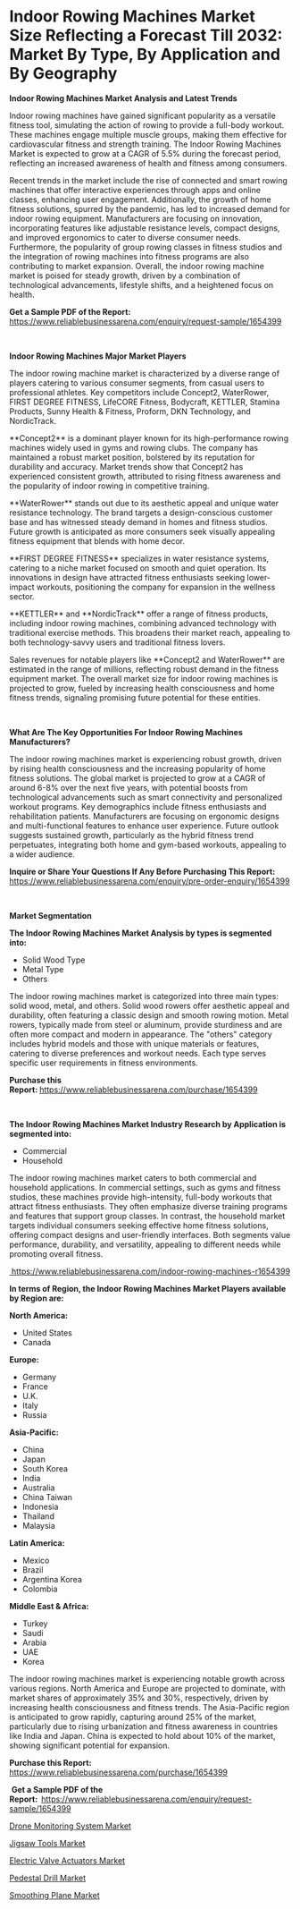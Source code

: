 <p><h1>Indoor Rowing Machines Market Size Reflecting a Forecast Till 2032: Market By Type, By Application and By Geography</h1></p><p><strong>Indoor Rowing Machines Market Analysis and Latest Trends</strong></p>
<p><p>Indoor rowing machines have gained significant popularity as a versatile fitness tool, simulating the action of rowing to provide a full-body workout. These machines engage multiple muscle groups, making them effective for cardiovascular fitness and strength training. The Indoor Rowing Machines Market is expected to grow at a CAGR of 5.5% during the forecast period, reflecting an increased awareness of health and fitness among consumers.</p><p>Recent trends in the market include the rise of connected and smart rowing machines that offer interactive experiences through apps and online classes, enhancing user engagement. Additionally, the growth of home fitness solutions, spurred by the pandemic, has led to increased demand for indoor rowing equipment. Manufacturers are focusing on innovation, incorporating features like adjustable resistance levels, compact designs, and improved ergonomics to cater to diverse consumer needs. Furthermore, the popularity of group rowing classes in fitness studios and the integration of rowing machines into fitness programs are also contributing to market expansion. Overall, the indoor rowing machine market is poised for steady growth, driven by a combination of technological advancements, lifestyle shifts, and a heightened focus on health.</p></p>
<p><strong>Get a Sample PDF of the Report:&nbsp;</strong> <a href="https://www.reliablebusinessarena.com/enquiry/request-sample/1654399?utm_campaign=2189&utm_medium=2&utm_source=Github&utm_content=ia&utm_term=11042025&utm_id=indoor-rowing-machines">https://www.reliablebusinessarena.com/enquiry/request-sample/1654399</a></p>
<p>&nbsp;</p>
<p><strong>Indoor Rowing Machines Major Market Players</strong></p>
<p><p>The indoor rowing machine market is characterized by a diverse range of players catering to various consumer segments, from casual users to professional athletes. Key competitors include Concept2, WaterRower, FIRST DEGREE FITNESS, LifeCORE Fitness, Bodycraft, KETTLER, Stamina Products, Sunny Health & Fitness, Proform, DKN Technology, and NordicTrack.</p><p>**Concept2** is a dominant player known for its high-performance rowing machines widely used in gyms and rowing clubs. The company has maintained a robust market position, bolstered by its reputation for durability and accuracy. Market trends show that Concept2 has experienced consistent growth, attributed to rising fitness awareness and the popularity of indoor rowing in competitive training.</p><p>**WaterRower** stands out due to its aesthetic appeal and unique water resistance technology. The brand targets a design-conscious customer base and has witnessed steady demand in homes and fitness studios. Future growth is anticipated as more consumers seek visually appealing fitness equipment that blends with home decor.</p><p>**FIRST DEGREE FITNESS** specializes in water resistance systems, catering to a niche market focused on smooth and quiet operation. Its innovations in design have attracted fitness enthusiasts seeking lower-impact workouts, positioning the company for expansion in the wellness sector.</p><p>**KETTLER** and **NordicTrack** offer a range of fitness products, including indoor rowing machines, combining advanced technology with traditional exercise methods. This broadens their market reach, appealing to both technology-savvy users and traditional fitness lovers. </p><p>Sales revenues for notable players like **Concept2 and WaterRower** are estimated in the range of millions, reflecting robust demand in the fitness equipment market. The overall market size for indoor rowing machines is projected to grow, fueled by increasing health consciousness and home fitness trends, signaling promising future potential for these entities.</p></p>
<p>&nbsp;</p>
<p><strong>What Are The Key Opportunities For Indoor Rowing Machines Manufacturers?</strong></p>
<p><p>The indoor rowing machines market is experiencing robust growth, driven by rising health consciousness and the increasing popularity of home fitness solutions. The global market is projected to grow at a CAGR of around 6-8% over the next five years, with potential boosts from technological advancements such as smart connectivity and personalized workout programs. Key demographics include fitness enthusiasts and rehabilitation patients. Manufacturers are focusing on ergonomic designs and multi-functional features to enhance user experience. Future outlook suggests sustained growth, particularly as the hybrid fitness trend perpetuates, integrating both home and gym-based workouts, appealing to a wider audience.</p></p>
<p><strong>Inquire or Share Your Questions If Any Before Purchasing This Report:</strong> <a href="https://www.reliablebusinessarena.com/enquiry/pre-order-enquiry/1654399?utm_campaign=2189&utm_medium=2&utm_source=Github&utm_content=ia&utm_term=11042025&utm_id=indoor-rowing-machines">https://www.reliablebusinessarena.com/enquiry/pre-order-enquiry/1654399</a></p>
<p>&nbsp;</p>
<p><strong>Market Segmentation</strong></p>
<p><strong>The Indoor Rowing Machines Market Analysis by types is segmented into:</strong></p>
<p><ul><li>Solid Wood Type</li><li>Metal Type</li><li>Others</li></ul></p>
<p><p>The indoor rowing machines market is categorized into three main types: solid wood, metal, and others. Solid wood rowers offer aesthetic appeal and durability, often featuring a classic design and smooth rowing motion. Metal rowers, typically made from steel or aluminum, provide sturdiness and are often more compact and modern in appearance. The "others" category includes hybrid models and those with unique materials or features, catering to diverse preferences and workout needs. Each type serves specific user requirements in fitness environments.</p></p>
<p><strong>Purchase this Report:&nbsp;</strong><a href="https://www.reliablebusinessarena.com/purchase/1654399?utm_campaign=2189&utm_medium=2&utm_source=Github&utm_content=ia&utm_term=11042025&utm_id=indoor-rowing-machines">https://www.reliablebusinessarena.com/purchase/1654399</a></p>
<p>&nbsp;</p>
<p><strong>The Indoor Rowing Machines Market Industry Research by Application is segmented into:</strong></p>
<p><ul><li>Commercial</li><li>Household</li></ul></p>
<p><p>The indoor rowing machines market caters to both commercial and household applications. In commercial settings, such as gyms and fitness studios, these machines provide high-intensity, full-body workouts that attract fitness enthusiasts. They often emphasize diverse training programs and features that support group classes. In contrast, the household market targets individual consumers seeking effective home fitness solutions, offering compact designs and user-friendly interfaces. Both segments value performance, durability, and versatility, appealing to different needs while promoting overall fitness.</p></p>
<p><a href="https://www.reliablebusinessarena.com/indoor-rowing-machines-r1654399?utm_campaign=2189&utm_medium=2&utm_source=Github&utm_content=ia&utm_term=11042025&utm_id=indoor-rowing-machines">&nbsp;https://www.reliablebusinessarena.com/indoor-rowing-machines-r1654399</a></p>
<p><strong>In terms of Region, the Indoor Rowing Machines Market Players available by Region are:</strong></p>
<p>
    <p> <strong> North America: </strong>
        <ul>
            <li>United States</li>
            <li>Canada</li>
        </ul>
        </p> 
    <p> <strong> Europe: </strong>
        <ul>
            <li>Germany</li>
            <li>France</li>
            <li>U.K.</li>
            <li>Italy</li>
            <li>Russia</li>
        </ul>
        </p> 
    <p> <strong> Asia-Pacific: </strong>
        <ul>
            <li>China</li>
            <li>Japan</li>
            <li>South Korea</li>
            <li>India</li>
            <li>Australia</li>
            <li>China Taiwan</li>
            <li>Indonesia</li>
            <li>Thailand</li>
            <li>Malaysia</li>
        </ul>
        </p> 
    <p> <strong> Latin America: </strong>
        <ul>
            <li>Mexico</li>
            <li>Brazil</li>
            <li>Argentina Korea</li>
            <li>Colombia</li>
        </ul>
        </p> 
    <p> <strong> Middle East & Africa: </strong>
        <ul>
            <li>Turkey</li>
            <li>Saudi</li>
            <li>Arabia</li>
            <li>UAE</li>
            <li>Korea</li>
        </ul>
    </p>
    </p>
<p><p>The indoor rowing machines market is experiencing notable growth across various regions. North America and Europe are projected to dominate, with market shares of approximately 35% and 30%, respectively, driven by increasing health consciousness and fitness trends. The Asia-Pacific region is anticipated to grow rapidly, capturing around 25% of the market, particularly due to rising urbanization and fitness awareness in countries like India and Japan. China is expected to hold about 10% of the market, showing significant potential for expansion.</p></p>
<p><strong>Purchase this Report: </strong><a href="https://www.reliablebusinessarena.com/purchase/1654399?utm_campaign=2189&utm_medium=2&utm_source=Github&utm_content=ia&utm_term=11042025&utm_id=indoor-rowing-machines">https://www.reliablebusinessarena.com/purchase/1654399</a></p>
<p>&nbsp;<strong>Get a Sample PDF of the Report:&nbsp;&nbsp;</strong><a href="https://www.reliablebusinessarena.com/enquiry/request-sample/1654399?utm_campaign=2189&utm_medium=2&utm_source=Github&utm_content=ia&utm_term=11042025&utm_id=indoor-rowing-machines">https://www.reliablebusinessarena.com/enquiry/request-sample/1654399</a></p>
<p><strong></strong></p>
<p><p><a href="https://github.com/daddskokenk4/Market-Research-Report-List-1/blob/main/drone-monitoring-system-market.md?utm_campaign=2189&utm_medium=2&utm_source=Github&utm_content=ia&utm_term=11042025&utm_id=indoor-rowing-machines">Drone Monitoring System Market</a></p><p><a href="https://github.com/duskodazzi34/Market-Research-Report-List-1/blob/main/jigsaw-tools-market.md?utm_campaign=2189&utm_medium=2&utm_source=Github&utm_content=ia&utm_term=11042025&utm_id=indoor-rowing-machines">Jigsaw Tools Market</a></p><p><a href="https://github.com/forttgoddym7/Market-Research-Report-List-1/blob/main/electric-valve-actuators-market.md?utm_campaign=2189&utm_medium=2&utm_source=Github&utm_content=ia&utm_term=11042025&utm_id=indoor-rowing-machines">Electric Valve Actuators Market</a></p><p><a href="https://github.com/kabotcaddoub/Market-Research-Report-List-1/blob/main/pedestal-drill-market.md?utm_campaign=2189&utm_medium=2&utm_source=Github&utm_content=ia&utm_term=11042025&utm_id=indoor-rowing-machines">Pedestal Drill Market</a></p><p><a href="https://github.com/drevertevell/Market-Research-Report-List-1/blob/main/smoothing-plane-market.md?utm_campaign=2189&utm_medium=2&utm_source=Github&utm_content=ia&utm_term=11042025&utm_id=indoor-rowing-machines">Smoothing Plane Market</a></p></p>